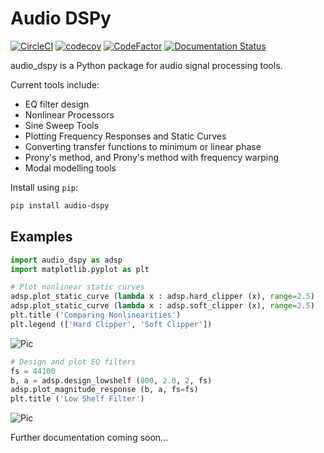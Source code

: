 # Audio DSPy

[![CircleCI](https://circleci.com/gh/jatinchowdhury18/audio_dspy.svg?style=svg)](https://circleci.com/gh/jatinchowdhury18/audio_dspy)
[![codecov](https://codecov.io/gh/jatinchowdhury18/audio_dspy/branch/master/graph/badge.svg)](https://codecov.io/gh/jatinchowdhury18/audio_dspy)
[![CodeFactor](https://www.codefactor.io/repository/github/jatinchowdhury18/audio_dspy/badge)](https://www.codefactor.io/repository/github/jatinchowdhury18/audio_dspy)
[![Documentation Status](https://readthedocs.org/projects/audio-dspy/badge/?version=latest)](https://audio-dspy.readthedocs.io/en/latest/?badge=latest)


audio_dspy is a Python package for audio signal processing tools.

Current tools include:
- EQ filter design
- Nonlinear Processors
- Sine Sweep Tools
- Plotting Frequency Responses and Static Curves
- Converting transfer functions to minimum or linear phase
- Prony's method, and Prony's method with frequency warping
- Modal modelling tools

Install using `pip`:
```bash
pip install audio-dspy
```

## Examples

```python
import audio_dspy as adsp
import matplotlib.pyplot as plt

# Plot nonlinear static curves
adsp.plot_static_curve (lambda x : adsp.hard_clipper (x), range=2.5)
adsp.plot_static_curve (lambda x : adsp.soft_clipper (x), range=2.5)
plt.title ('Comparing Nonlinearities')
plt.legend (['Hard Clipper', 'Soft Clipper'])
```

![Pic](docs/examples/nonlins.png)

```python
# Design and plot EQ filters
fs = 44100
b, a = adsp.design_lowshelf (800, 2.0, 2, fs)
adsp.plot_magnitude_response (b, a, fs=fs)
plt.title ('Low Shelf Filter')
```
![Pic](docs/examples/lowshelf.png)

Further documentation coming soon...
